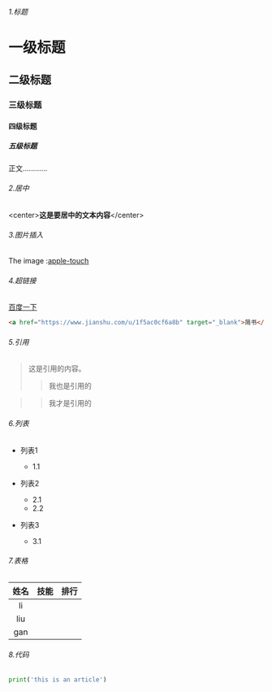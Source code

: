 ###### 1.标题

# 一级标题

## 二级标题

### 三级标题

#### 四级标题

##### 五级标题

正文............



###### 2.居中

\<center\>**这是要居中的文本内容**\</center\>



###### 3.图片插入

The image :[apple-touch](https://github.com/bigganbing/bigganbing.github.io/blob/master/img/apple-touch-icon.png)



###### 4.超链接

[百度一下](www.baidu.com)

```html
<a href="https://www.jianshu.com/u/1f5ac0cf6a8b" target="_blank">简书</a>
```



###### 5.引用

> 这是引用的内容。
>
> > 我也是引用的

> >我才是引用的



###### 6.列表

- 列表1

  * 1.1

- 列表2

  * 2.1
  * 2.2

- 列表3

  * 3.1

  

###### 7.表格

| 姓名 | 技能 | 排行 |
| :--: | :--: | :--: |
|  li  |      |      |
| liu  |      |      |
| gan  |      |      |



###### 8.代码

```python
print('this is an article')
```



